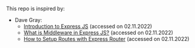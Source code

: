 This repo is inspired by:
- Dave Gray:
    - [Introduction to Express JS](https://www.youtube.com/watch?v=jivyItmsu18&list=PL0Zuz27SZ-6PFkIxaJ6Xx_X46avTM1aYw&index=6) (accessed on 02.11.2022)
    - [What is Middleware in Express JS?](https://www.youtube.com/watch?v=y18ubz7gOsQ&list=PL0Zuz27SZ-6PFkIxaJ6Xx_X46avTM1aYw&index=7) (accessed on 02.11.2022)
    - [How to Setup Routes with Express Router](https://www.youtube.com/watch?v=Zh7psmf1KAA&list=PL0Zuz27SZ-6PFkIxaJ6Xx_X46avTM1aYw&index=8) (accessed on 02.11.2022)